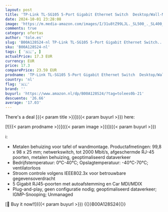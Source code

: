 ```yaml
---
layout: post
title: 'TP-Link TL-SG105 5-Port Gigabit Ethernet Switch  Desktop/Wall-Mount  Steel Case'
date: 2024-10-01 23:28:08
image: 'https://m.media-amazon.com/images/I/31u8tZ99LJL._SL500_._SL400_.jpg'
comments: true
category: ofertas
author: 'tole.es'
slug: 'B00A128S24-nl TP-Link TL-SG105 5-Port Gigabit Ethernet Switch...'
sku: 'B00A128S24-nl'
tags: [ '🇳🇱', ]
actualPrice: 17.3 EUR
currency: EUR
price: 17.3
comparePrice: 23.59 EUR
prodname: 'TP-Link TL-SG105 5-Port Gigabit Ethernet Switch  Desktop/Wall-Mount  Steel Case'
country: 'nl'
flag: '🇳🇱'
brand: ''
buyurl: 'https://www.amazon.nl/dp/B00A128S24/?tag=tolees0b-21'
descuento: '26.66'
average: '17.03'
---
```


There's a deal [{{< param title >}}]({{< param buyurl >}})  here:

[![{{< param prodname >}}]({{< param image >}})]({{< param buyurl >}})

ℹ️:

- Metalen behuizing voor tafel of wandmontage. Productafmetingen: 99,8 x 98 x 25 mm; netwerkswitch, tot 2000 Mbit/s, afgeschermde RJ-45 poorten, metalen behuizing, geoptimaliseerd dataverkeer
- Bedrijfstemperatuur: 0°C-40°C; Opslagtemperatuur: -40°C-70°C; ventilatorloos
- Stroom controle volgens IEEE802.3x voor betrouwbare gegevensoverdracht
- 5 Gigabit RJ45-poorten met autoafstemming en Car MDI/MDIX
- Plug-and-play, geen configuratie nodig; geoptimaliseerd dataverkeer; IGMP-Snooping; Unmanaged

[🛒 Buy it now!!]({{< param buyurl >}})
{{<world>}}B00A128S24{{</world>}}
